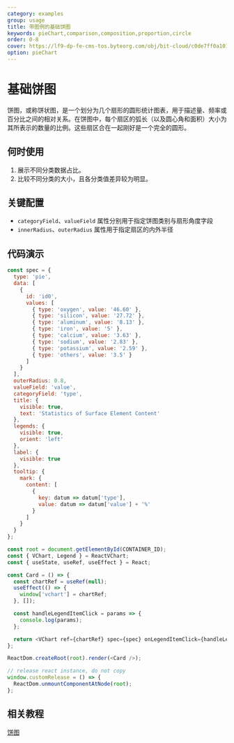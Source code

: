 ```yaml
---
category: examples
group: usage
title: 带图例的基础饼图
keywords: pieChart,comparison,composition,proportion,circle
order: 0-8
cover: https://lf9-dp-fe-cms-tos.byteorg.com/obj/bit-cloud/c0de7ff0a101bd4cb25c81707.png
option: pieChart
---
```


# 基础饼图

饼图，或称饼状图，是一个划分为几个扇形的圆形统计图表，用于描述量、频率或百分比之间的相对关系。在饼图中，每个扇区的弧长（以及圆心角和面积）大小为其所表示的数量的比例。这些扇区合在一起刚好是一个完全的圆形。

## 何时使用

1. 展示不同分类数据占比。
2. 比较不同分类的大小，且各分类值差异较为明显。

## 关键配置

- `categoryField`、`valueField` 属性分别用于指定饼图类别与扇形角度字段
- `innerRadius`、`outerRadius` 属性用于指定扇区的内外半径

## 代码演示

```javascript livedemo template=react-vchart
const spec = {
  type: 'pie',
  data: [
    {
      id: 'id0',
      values: [
        { type: 'oxygen', value: '46.60' },
        { type: 'silicon', value: '27.72' },
        { type: 'aluminum', value: '8.13' },
        { type: 'iron', value: '5' },
        { type: 'calcium', value: '3.63' },
        { type: 'sodium', value: '2.83' },
        { type: 'potassium', value: '2.59' },
        { type: 'others', value: '3.5' }
      ]
    }
  ],
  outerRadius: 0.8,
  valueField: 'value',
  categoryField: 'type',
  title: {
    visible: true,
    text: 'Statistics of Surface Element Content'
  },
  legends: {
    visible: true,
    orient: 'left'
  },
  label: {
    visible: true
  },
  tooltip: {
    mark: {
      content: [
        {
          key: datum => datum['type'],
          value: datum => datum['value'] + '%'
        }
      ]
    }
  }
};

const root = document.getElementById(CONTAINER_ID);
const { VChart, Legend } = ReactVChart;
const { useState, useRef, useEffect } = React;

const Card = () => {
  const chartRef = useRef(null);
  useEffect(() => {
    window['vchart'] = chartRef;
  }, []);

  const handleLegendItemClick = params => {
    console.log(params);
  };

  return <VChart ref={chartRef} spec={spec} onLegendItemClick={handleLegendItemClick} />;
};

ReactDom.createRoot(root).render(<Card />);

// release react instance, do not copy
window.customRelease = () => {
  ReactDom.unmountComponentAtNode(root);
};
```

## 相关教程

[饼图](link)
